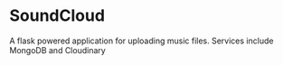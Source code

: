 # SoundCloud
A flask powered application for uploading music files. Services include MongoDB and Cloudinary
